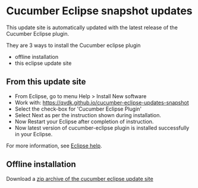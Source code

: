 # Cucumber Eclipse snapshot updates

This update site is automatically updated with the latest release of the Cucumber Eclipse plugin.

They are 3 ways to install the Cucumber eclipse plugin

 * offline installation
 * this eclipse update site

## From this update site

 * From Eclipse, go to menu Help > Install New software
 * Work with: https://qvdk.github.io/cucumber-eclipse-updates-snapshot
 * Select the check-box for 'Cucumber Eclipse Plugin'
 * Select Next as per the instruction shown during installation.
 * Now Restart your Eclipse after completion of instruction.
 * Now latest version of cucumber-eclipse plugin is installed successfully in your Eclipse.

For more information, see [Eclipse help](https://help.eclipse.org/kepler/index.jsp?topic=/org.eclipse.platform.doc.user/tasks/tasks-124.htm
).

## Offline installation

Download a [zip archive of the cucumber eclipse update site](https://github.com/qvdk/cucumber-eclipse/releases)
